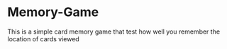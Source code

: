 # Memory-Game
This is a simple card memory game that test how well you remember the location of cards viewed
